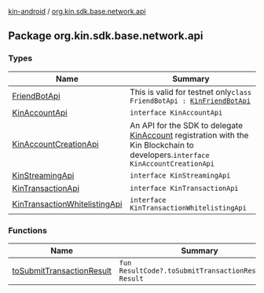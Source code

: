 [kin-android](../index.md) / [org.kin.sdk.base.network.api](./index.md)

## Package org.kin.sdk.base.network.api

### Types

| Name | Summary |
|---|---|
| [FriendBotApi](-friend-bot-api/index.md) | This is valid for testnet only`class FriendBotApi : `[`KinFriendBotApi`](../org.kin.sdk.base.network.api.horizon/-kin-friend-bot-api/index.md) |
| [KinAccountApi](-kin-account-api/index.md) | `interface KinAccountApi` |
| [KinAccountCreationApi](-kin-account-creation-api/index.md) | An API for the SDK to delegate [KinAccount](../org.kin.sdk.base.models/-kin-account/index.md) registration with the Kin Blockchain to developers.`interface KinAccountCreationApi` |
| [KinStreamingApi](-kin-streaming-api/index.md) | `interface KinStreamingApi` |
| [KinTransactionApi](-kin-transaction-api/index.md) | `interface KinTransactionApi` |
| [KinTransactionWhitelistingApi](-kin-transaction-whitelisting-api/index.md) | `interface KinTransactionWhitelistingApi` |

### Functions

| Name | Summary |
|---|---|
| [toSubmitTransactionResult](to-submit-transaction-result.md) | `fun ResultCode?.toSubmitTransactionResult(): Result` |
